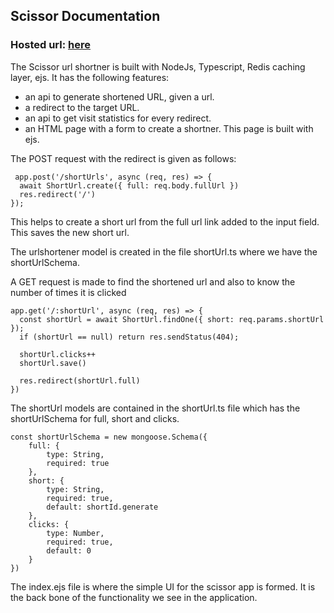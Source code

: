 ## Scissor Documentation

### Hosted url: [here](https://scissor-app-4sia.onrender.com/)

The Scissor url shortner is built with NodeJs, Typescript, Redis caching layer, ejs. It has the following features:
* an api to generate shortened URL, given a url.
* a redirect to the target URL.
* an api to get visit statistics for every redirect.
* an HTML page with a form to create a shortner. This page is built with ejs.

The POST request with the redirect is given as follows:

```
 app.post('/shortUrls', async (req, res) => {
  await ShortUrl.create({ full: req.body.fullUrl })
  res.redirect('/')
});
```
This helps to create a short url from the full url link added to the input field. This saves the new short url.

The urlshortener model is created in the file shortUrl.ts where we have the shortUrlSchema.


A GET request is made to find the shortened url and also to know the number of times it is clicked

```
app.get('/:shortUrl', async (req, res) => {
  const shortUrl = await ShortUrl.findOne({ short: req.params.shortUrl });
  if (shortUrl == null) return res.sendStatus(404);

  shortUrl.clicks++
  shortUrl.save()

  res.redirect(shortUrl.full)
})
```

The shortUrl models are contained in the shortUrl.ts file which has the shortUrlSchema for full, short and clicks.

```
const shortUrlSchema = new mongoose.Schema({
    full: {
        type: String,
        required: true
    },
    short: {
        type: String,
        required: true,
        default: shortId.generate
    },
    clicks: {
        type: Number,
        required: true,
        default: 0
    }
})
```

The index.ejs file is where the simple UI for the scissor app is formed. It is the back bone of the functionality we see in the application.
